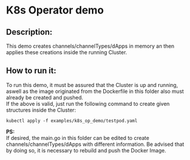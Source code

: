 # K8s Operator demo  

## Description:
This demo creates channels/channelTypes/dApps in memory an then applies these creations inside the running Cluster.

## How to run it:  
To run this demo, it must be assured that the Cluster is up and running, aswell as the image originated from the Dockerfile in this folder also must already be created and pushed.  
If the above is valid, just run the following command to create given structures inside the Cluster:  

`kubectl apply -f examples/k8s_op_demo/testpod.yaml`  

**PS:**  
If desired, the main.go in this folder can be edited to create channels/channelTypes/dApps with different information. Be advised that by doing so, it is necessary to rebuild and push the Docker Image.
